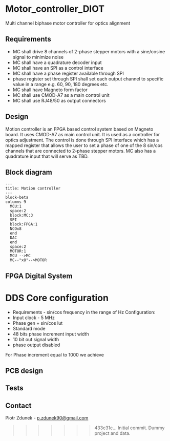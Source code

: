 # Motor_controller_DIOT
Multi channel biphase motor controller for optics alignment

## Requirements
- MC shall drive 8 channels of 2-phase stepper motors with a sine/cosine signal to minimize noise
- MC shall have a quadrature decoder input
- MC shall have an SPI as a control interface 
- MC shall have a phase register available through SPI  
- phase register set through SPI shall set each output channel to specific value in a range e.g. 60, 90, 180 degrees etc.
- MC shall have Magneto form factor
- MC shall use CMOD-A7 as a main control unit
- MC shall use RJ48/50 as output connectors 


## Design
Motion controller is an FPGA based control system based on Magneto board. It uses CMOD-A7 as main control unit. 
It is used as a controller for optics adjustment. The control is done through SPI interface which has a mapped register
that allows the user to set a phase of one of the 8 sin/cos channels that are connected to 2-phase stepper motors. 
MC also has a quadrature input that will serve as TBD.

## Block diagram
```mermaid
---
title: Motion controller 
---
block-beta
columns 9 
  MCU:1 
  space:2
  block:MC:3
  SPI
  block:FPGA:1
  NCOx8
  end
  DAC 
  end
  space:2
  MOTOR:1 
  MCU -->MC
  MC--"x8"-->MOTOR
```

## FPGA Digital System

# DDS Core configuration 
- Requirements - sin/cos frequency in the range of Hz
Configuration:
- Input clock - 5 MHz
- Phase gen + sin/cos lut 
- Standard mode
- 48 bits phase increment input width
- 10 bit out signal width
- phase output disabled

For Phase increment equal to 1000 we achieve 

## PCB design

## Tests

## Contact
Piotr Zdunek - p.zdunek90@gmail.com

>>>>>>> 433c31c... Initial commit. Dummy project and data.
